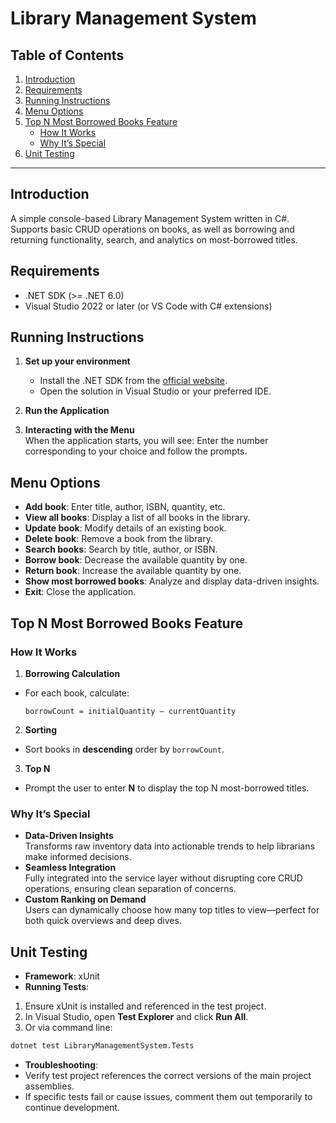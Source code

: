 # Library Management System

## Table of Contents
1. [Introduction](#introduction)  
2. [Requirements](#requirements)  
3. [Running Instructions](#running-instructions)  
4. [Menu Options](#menu-options)  
5. [Top N Most Borrowed Books Feature](#top-n-most-borrowed-books-feature)  
    - [How It Works](#how-it-works)  
    - [Why It’s Special](#why-its-special)  
6. [Unit Testing](#unit-testing)  

---

## Introduction
A simple console-based Library Management System written in C#.  
Supports basic CRUD operations on books, as well as borrowing and returning functionality, search, and analytics on most-borrowed titles.

## Requirements
- .NET SDK (>= .NET 6.0)  
- Visual Studio 2022 or later (or VS Code with C# extensions)  

## Running Instructions
1. **Set up your environment**  
   - Install the .NET SDK from the [official website](https://dotnet.microsoft.com/download).  
   - Open the solution in Visual Studio or your preferred IDE.

2. **Run the Application**  

3. **Interacting with the Menu**  
   When the application starts, you will see:
Enter the number corresponding to your choice and follow the prompts.

## Menu Options
- **Add book**: Enter title, author, ISBN, quantity, etc.  
- **View all books**: Display a list of all books in the library.  
- **Update book**: Modify details of an existing book.  
- **Delete book**: Remove a book from the library.  
- **Search books**: Search by title, author, or ISBN.  
- **Borrow book**: Decrease the available quantity by one.  
- **Return book**: Increase the available quantity by one.  
- **Show most borrowed books**: Analyze and display data-driven insights.  
- **Exit**: Close the application.

## Top N Most Borrowed Books Feature

### How It Works
1. **Borrowing Calculation**  
- For each book, calculate:  
  ```
  borrowCount = initialQuantity – currentQuantity
  ```
2. **Sorting**  
- Sort books in **descending** order by `borrowCount`.
3. **Top N**  
- Prompt the user to enter **N** to display the top N most-borrowed titles.

### Why It’s Special
- **Data-Driven Insights**  
Transforms raw inventory data into actionable trends to help librarians make informed decisions.  
- **Seamless Integration**  
Fully integrated into the service layer without disrupting core CRUD operations, ensuring clean separation of concerns.  
- **Custom Ranking on Demand**  
Users can dynamically choose how many top titles to view—perfect for both quick overviews and deep dives.

## Unit Testing
- **Framework**: xUnit  
- **Running Tests**:  
1. Ensure xUnit is installed and referenced in the test project.  
2. In Visual Studio, open **Test Explorer** and click **Run All**.  
3. Or via command line:  
  ```bash
  dotnet test LibraryManagementSystem.Tests
  ```
- **Troubleshooting**:  
- Verify test project references the correct versions of the main project assemblies.  
- If specific tests fail or cause issues, comment them out temporarily to continue development.

